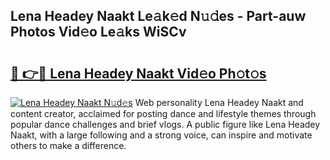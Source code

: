 ## Lena Headey Naakt Le𝚊k𝚎d N𝚞𝚍es - Part-auw Photos Vid𝚎o Le𝚊ks WiSCv

# <h2><a href="http://fb4ym0e.evod.top/?m=Lena+Headey+Naakt">🔗 👉🔴 Lena Headey Naakt Vid𝚎o Ph𝚘t𝚘s</a></h2>

[![Lena Headey Naakt N𝚞d𝚎s](https://i.imgur.com/8V9OHl7.gif)](http://fb4ym0e.evod.top/?m=Lena+Headey+Naakt)
Web personality Lena Headey Naakt and content creator, acclaimed for posting dance and lifestyle themes through popular dance challenges and brief vlogs. A public figure like Lena Headey Naakt, with a large following and a strong voice, can inspire and motivate others to make a difference. 
